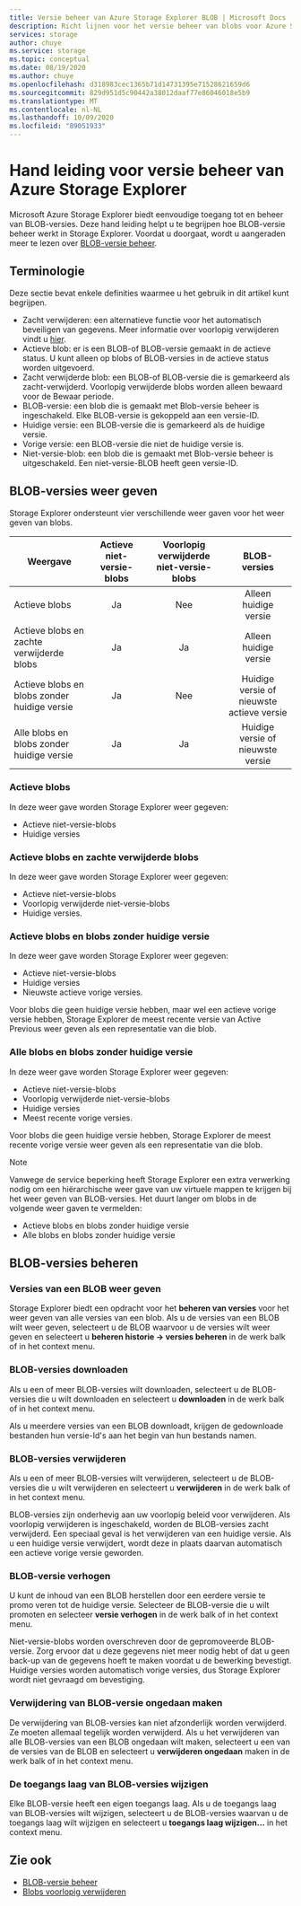 ```yaml
---
title: Versie beheer van Azure Storage Explorer BLOB | Microsoft Docs
description: Richt lijnen voor het versie beheer van blobs voor Azure Storage Explorer
services: storage
author: chuye
ms.service: storage
ms.topic: conceptual
ms.date: 08/19/2020
ms.author: chuye
ms.openlocfilehash: d318983cec1365b71d14731395e71528621659d6
ms.sourcegitcommit: 829d951d5c90442a38012daaf77e86046018e5b9
ms.translationtype: MT
ms.contentlocale: nl-NL
ms.lasthandoff: 10/09/2020
ms.locfileid: "89051933"
---
```

# <a name="azure-storage-explorer-blob-versioning-guide"></a>Hand leiding voor versie beheer van Azure Storage Explorer

Microsoft Azure Storage Explorer biedt eenvoudige toegang tot en beheer van BLOB-versies. Deze hand leiding helpt u te begrijpen hoe BLOB-versie beheer werkt in Storage Explorer. Voordat u doorgaat, wordt u aangeraden meer te lezen over [BLOB-versie beheer](https://docs.microsoft.com/azure/storage/blobs/versioning-overview).

## <a name="terminology"></a>Terminologie

Deze sectie bevat enkele definities waarmee u het gebruik in dit artikel kunt begrijpen.

- Zacht verwijderen: een alternatieve functie voor het automatisch beveiligen van gegevens. Meer informatie over voorlopig verwijderen vindt u [hier](https://docs.microsoft.com/azure/storage/blobs/soft-delete-blob-overview).
- Actieve blob: er is een BLOB-of BLOB-versie gemaakt in de actieve status. U kunt alleen op blobs of BLOB-versies in de actieve status worden uitgevoerd.
- Zacht verwijderde blob: een BLOB-of BLOB-versie die is gemarkeerd als zacht-verwijderd. Voorlopig verwijderde blobs worden alleen bewaard voor de Bewaar periode.
- BLOB-versie: een blob die is gemaakt met Blob-versie beheer is ingeschakeld. Elke BLOB-versie is gekoppeld aan een versie-ID.
- Huidige versie: een BLOB-versie die is gemarkeerd als de huidige versie.
- Vorige versie: een BLOB-versie die niet de huidige versie is.
- Niet-versie-blob: een blob die is gemaakt met Blob-versie beheer is uitgeschakeld. Een niet-versie-BLOB heeft geen versie-ID.

## <a name="view-blob-versions"></a>BLOB-versies weer geven

Storage Explorer ondersteunt vier verschillende weer gaven voor het weer geven van blobs.

| Weergave | Actieve niet-versie-blobs | Voorlopig verwijderde niet-versie-blobs | BLOB-versies |
| ---- | :----------: | :-----------: | :------------------: |
| Actieve blobs | Ja | Nee | Alleen huidige versie |
| Actieve blobs en zachte verwijderde blobs | Ja | Ja | Alleen huidige versie |
| Actieve blobs en blobs zonder huidige versie | Ja | Nee | Huidige versie of nieuwste actieve versie |
| Alle blobs en blobs zonder huidige versie | Ja | Ja | Huidige versie of nieuwste versie |

### <a name="active-blobs"></a>Actieve blobs

In deze weer gave worden Storage Explorer weer gegeven:

- Actieve niet-versie-blobs
- Huidige versies

### <a name="active-blobs-and-soft-deleted-blobs"></a>Actieve blobs en zachte verwijderde blobs

In deze weer gave worden Storage Explorer weer gegeven:

- Actieve niet-versie-blobs
- Voorlopig verwijderde niet-versie-blobs
- Huidige versies.

### <a name="active-blobs-and-blobs-without-current-version"></a>Actieve blobs en blobs zonder huidige versie

In deze weer gave worden Storage Explorer weer gegeven:

- Actieve niet-versie-blobs
- Huidige versies
- Nieuwste actieve vorige versies. 

Voor blobs die geen huidige versie hebben, maar wel een actieve vorige versie hebben, Storage Explorer de meest recente versie van Active Previous weer geven als een representatie van die blob.

### <a name="all-blobs-and-blobs-without-current-version"></a>Alle blobs en blobs zonder huidige versie

In deze weer gave worden Storage Explorer weer gegeven:

- Actieve niet-versie-blobs
- Voorlopig verwijderde niet-versie-blobs
- Huidige versies
- Meest recente vorige versies. 

Voor blobs die geen huidige versie hebben, Storage Explorer de meest recente vorige versie weer geven als een representatie van die blob.

> [!Note]
> Vanwege de service beperking heeft Storage Explorer een extra verwerking nodig om een hiërarchische weer gave van uw virtuele mappen te krijgen bij het weer geven van BLOB-versies. Het duurt langer om blobs in de volgende weer gaven te vermelden:
> 
> - Actieve blobs en blobs zonder huidige versie
> - Alle blobs en blobs zonder huidige versie

## <a name="manage-blob-versions"></a>BLOB-versies beheren

### <a name="view-versions-of-a-blob"></a>Versies van een BLOB weer geven

Storage Explorer biedt een opdracht voor het **beheren van versies** voor het weer geven van alle versies van een blob. Als u de versies van een BLOB wilt weer geven, selecteert u de BLOB waarvoor u de versies wilt weer geven en selecteert u **beheren historie &rarr; versies beheren** in de werk balk of in het context menu.

### <a name="download-blob-versions"></a>BLOB-versies downloaden

Als u een of meer BLOB-versies wilt downloaden, selecteert u de BLOB-versies die u wilt downloaden en selecteert u **downloaden** in de werk balk of in het context menu.

Als u meerdere versies van een BLOB downloadt, krijgen de gedownloade bestanden hun versie-Id's aan het begin van hun bestands namen.

### <a name="delete-blob-versions"></a>BLOB-versies verwijderen

Als u een of meer BLOB-versies wilt verwijderen, selecteert u de BLOB-versies die u wilt verwijderen en selecteert u **verwijderen** in de werk balk of in het context menu.

BLOB-versies zijn onderhevig aan uw voorlopig beleid voor verwijderen. Als voorlopig verwijderen is ingeschakeld, worden de BLOB-versies zacht verwijderd. Een speciaal geval is het verwijderen van een huidige versie. Als u een huidige versie verwijdert, wordt deze in plaats daarvan automatisch een actieve vorige versie geworden.

### <a name="promote-blob-version"></a>BLOB-versie verhogen

U kunt de inhoud van een BLOB herstellen door een eerdere versie te promo veren tot de huidige versie. Selecteer de BLOB-versie die u wilt promoten en selecteer **versie verhogen** in de werk balk of in het context menu.

Niet-versie-blobs worden overschreven door de gepromoveerde BLOB-versie. Zorg ervoor dat u deze gegevens niet meer nodig hebt of dat u geen back-up van de gegevens hoeft te maken voordat u de bewerking bevestigt. Huidige versies worden automatisch vorige versies, dus Storage Explorer wordt niet gevraagd om bevestiging.

### <a name="undelete-blob-version"></a>Verwijdering van BLOB-versie ongedaan maken

De verwijdering van BLOB-versies kan niet afzonderlijk worden verwijderd. Ze moeten allemaal tegelijk worden verwijderd. Als u het verwijderen van alle BLOB-versies van een BLOB ongedaan wilt maken, selecteert u een van de versies van de BLOB en selecteert u **verwijderen ongedaan** maken in de werk balk of in het context menu.

### <a name="change-access-tier-of-blob-versions"></a>De toegangs laag van BLOB-versies wijzigen

Elke BLOB-versie heeft een eigen toegangs laag. Als u de toegangs laag van BLOB-versies wilt wijzigen, selecteert u de BLOB-versies waarvan u de toegangs laag wilt wijzigen en selecteert u **toegangs laag wijzigen...** in het context menu.

## <a name="see-also"></a>Zie ook

* [BLOB-versie beheer](https://docs.microsoft.com/azure/storage/blobs/versioning-overview)
* [Blobs voorlopig verwijderen](https://docs.microsoft.com/azure/storage/blobs/soft-delete-blob-overview)
